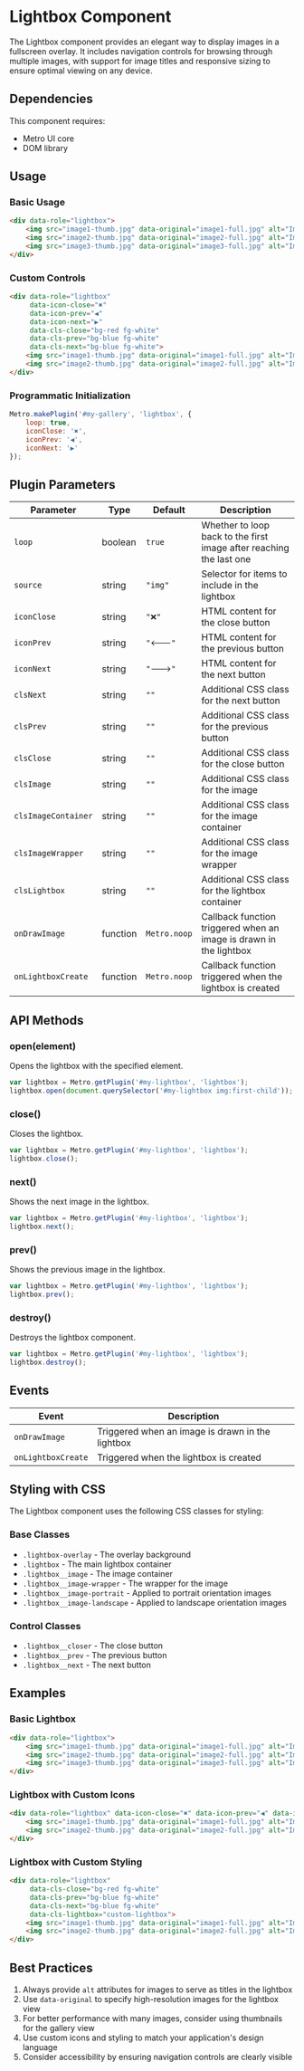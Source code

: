 # Lightbox Component

The Lightbox component provides an elegant way to display images in a fullscreen overlay. It includes navigation controls for browsing through multiple images, with support for image titles and responsive sizing to ensure optimal viewing on any device.

## Dependencies

This component requires:
- Metro UI core
- DOM library

## Usage

### Basic Usage

```html
<div data-role="lightbox">
    <img src="image1-thumb.jpg" data-original="image1-full.jpg" alt="Image Title 1">
    <img src="image2-thumb.jpg" data-original="image2-full.jpg" alt="Image Title 2">
    <img src="image3-thumb.jpg" data-original="image3-full.jpg" alt="Image Title 3">
</div>
```

### Custom Controls

```html
<div data-role="lightbox" 
     data-icon-close="✖" 
     data-icon-prev="◀" 
     data-icon-next="▶"
     data-cls-close="bg-red fg-white"
     data-cls-prev="bg-blue fg-white"
     data-cls-next="bg-blue fg-white">
    <img src="image1-thumb.jpg" data-original="image1-full.jpg" alt="Image Title 1">
    <img src="image2-thumb.jpg" data-original="image2-full.jpg" alt="Image Title 2">
</div>
```

### Programmatic Initialization

```javascript
Metro.makePlugin('#my-gallery', 'lightbox', {
    loop: true,
    iconClose: '✖',
    iconPrev: '◀',
    iconNext: '▶'
});
```

## Plugin Parameters

| Parameter | Type | Default | Description |
| --------- | ---- | ------- | ----------- |
| `loop` | boolean | `true` | Whether to loop back to the first image after reaching the last one |
| `source` | string | `"img"` | Selector for items to include in the lightbox |
| `iconClose` | string | `"❌"` | HTML content for the close button |
| `iconPrev` | string | `"🡐"` | HTML content for the previous button |
| `iconNext` | string | `"🡒"` | HTML content for the next button |
| `clsNext` | string | `""` | Additional CSS class for the next button |
| `clsPrev` | string | `""` | Additional CSS class for the previous button |
| `clsClose` | string | `""` | Additional CSS class for the close button |
| `clsImage` | string | `""` | Additional CSS class for the image |
| `clsImageContainer` | string | `""` | Additional CSS class for the image container |
| `clsImageWrapper` | string | `""` | Additional CSS class for the image wrapper |
| `clsLightbox` | string | `""` | Additional CSS class for the lightbox container |
| `onDrawImage` | function | `Metro.noop` | Callback function triggered when an image is drawn in the lightbox |
| `onLightboxCreate` | function | `Metro.noop` | Callback function triggered when the lightbox is created |

## API Methods

### open(element)

Opens the lightbox with the specified element.

```javascript
var lightbox = Metro.getPlugin('#my-lightbox', 'lightbox');
lightbox.open(document.querySelector('#my-lightbox img:first-child'));
```

### close()

Closes the lightbox.

```javascript
var lightbox = Metro.getPlugin('#my-lightbox', 'lightbox');
lightbox.close();
```

### next()

Shows the next image in the lightbox.

```javascript
var lightbox = Metro.getPlugin('#my-lightbox', 'lightbox');
lightbox.next();
```

### prev()

Shows the previous image in the lightbox.

```javascript
var lightbox = Metro.getPlugin('#my-lightbox', 'lightbox');
lightbox.prev();
```

### destroy()

Destroys the lightbox component.

```javascript
var lightbox = Metro.getPlugin('#my-lightbox', 'lightbox');
lightbox.destroy();
```

## Events

| Event | Description |
| ----- | ----------- |
| `onDrawImage` | Triggered when an image is drawn in the lightbox |
| `onLightboxCreate` | Triggered when the lightbox is created |

## Styling with CSS

The Lightbox component uses the following CSS classes for styling:

### Base Classes
- `.lightbox-overlay` - The overlay background
- `.lightbox` - The main lightbox container
- `.lightbox__image` - The image container
- `.lightbox__image-wrapper` - The wrapper for the image
- `.lightbox__image-portrait` - Applied to portrait orientation images
- `.lightbox__image-landscape` - Applied to landscape orientation images

### Control Classes
- `.lightbox__closer` - The close button
- `.lightbox__prev` - The previous button
- `.lightbox__next` - The next button

## Examples

### Basic Lightbox

```html
<div data-role="lightbox">
    <img src="image1-thumb.jpg" data-original="image1-full.jpg" alt="Image Title 1">
    <img src="image2-thumb.jpg" data-original="image2-full.jpg" alt="Image Title 2">
    <img src="image3-thumb.jpg" data-original="image3-full.jpg" alt="Image Title 3">
</div>
```

### Lightbox with Custom Icons

```html
<div data-role="lightbox" data-icon-close="✖" data-icon-prev="◀" data-icon-next="▶">
    <img src="image1-thumb.jpg" data-original="image1-full.jpg" alt="Image Title 1">
    <img src="image2-thumb.jpg" data-original="image2-full.jpg" alt="Image Title 2">
</div>
```

### Lightbox with Custom Styling

```html
<div data-role="lightbox" 
     data-cls-close="bg-red fg-white" 
     data-cls-prev="bg-blue fg-white" 
     data-cls-next="bg-blue fg-white"
     data-cls-lightbox="custom-lightbox">
    <img src="image1-thumb.jpg" data-original="image1-full.jpg" alt="Image Title 1">
    <img src="image2-thumb.jpg" data-original="image2-full.jpg" alt="Image Title 2">
</div>
```

## Best Practices

1. Always provide `alt` attributes for images to serve as titles in the lightbox
2. Use `data-original` to specify high-resolution images for the lightbox view
3. For better performance with many images, consider using thumbnails for the gallery view
4. Use custom icons and styling to match your application's design language
5. Consider accessibility by ensuring navigation controls are clearly visible